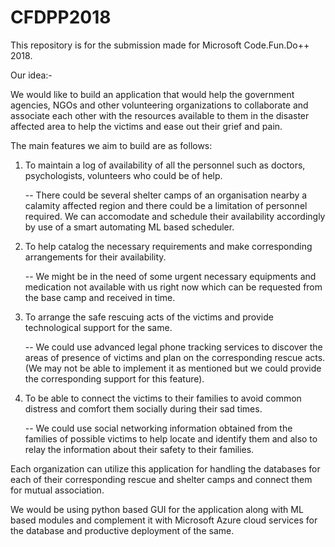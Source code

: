 # CFDPP2018
This repository is for the submission made for Microsoft Code.Fun.Do++ 2018.

Our idea:-

We would like to build an application that would help the government agencies, NGOs and other volunteering organizations to collaborate and associate each other with the resources available to them in the disaster affected area to help the victims and ease out their grief and pain.

The main features we aim to build are as follows:
1) To maintain a log of availability of all the personnel such as doctors, psychologists, volunteers who could be of help.
	
	-- There could be several shelter camps of an organisation nearby a calamity affected region and there could be a limitation of personnel required. We can accomodate and schedule their availability accordingly by use of a smart automating ML based scheduler.
2) To help catalog the necessary requirements and make corresponding arrangements for their availability.
	
	--  We might be in the need of some urgent necessary equipments and medication not available with us right now which can be requested from the base camp and received in time.
3) To arrange the safe rescuing acts of the victims and provide technological support for the same.
	
	--  We could use advanced legal phone tracking services to discover the areas of presence of victims and plan on the corresponding rescue acts. (We may not be able to implement it as mentioned but we could provide the corresponding support for this feature).
4) To be able to connect the victims to their families to avoid common distress and comfort them socially during their sad times.
	
	-- We could use social networking information obtained from the families of possible victims to help locate and identify them and also to relay the information about their safety to their families.

Each organization can utilize this application for handling the databases for each of their corresponding rescue and shelter camps and connect them for mutual association.


We would be using python based GUI for the application along with ML based modules and complement it with Microsoft Azure cloud services for the database and productive deployment of the same.




